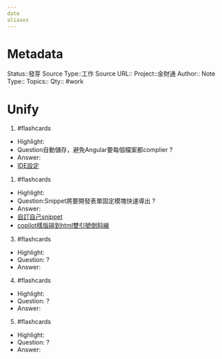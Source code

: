 ```yaml
---
date
aliases
---
```

# Metadata
Status::發芽
Source Type::工作
Source URL::
Project::金財通
Author::
Note Type::
Topics::
Qty::
#work 
# Unify




1. #flashcards 
- Highlight:
- Question自動儲存，避免Angular要每個檔案都complier
?
- Answer:
- [IDE設定](https://ithelp.ithome.com.tw/articles/10238252)

1. #flashcards 
- Highlight:
- Question:Snippet將要開發表單固定模塊快速導出
?
- Answer:
- [自訂自己snippet](https://pjchender.blogspot.com/2017/04/vs-code-snippet.html)
- [copilot樣版碰到html雙引號倒斜線](https://mangochu.github.io/programming/20210806/3967904930/)

3. #flashcards 
- Highlight:
- Question:
?
- Answer:

4. #flashcards 
- Highlight:
- Question:
?
- Answer:

5. #flashcards 
- Highlight:
- Question:
?
- Answer:
